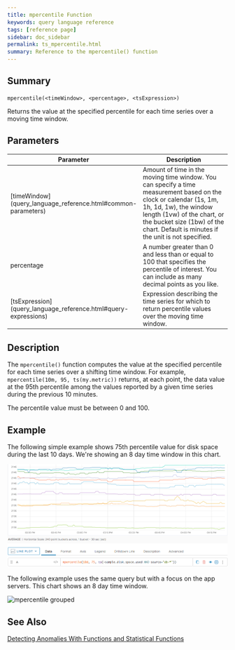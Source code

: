 ```yaml
---
title: mpercentile Function
keywords: query language reference
tags: [reference page]
sidebar: doc_sidebar
permalink: ts_mpercentile.html
summary: Reference to the mpercentile() function
---
```


## Summary

```
mpercentile(<timeWindow>, <percentage>, <tsExpression>)
```

Returns the value at the specified percentile for each time series over a moving time window.


## Parameters

<table>
<tbody>
<thead>
<tr><th width="20%">Parameter</th><th width="80%">Description</th></tr>
</thead>
<tr>
<td markdown="span">[timeWindow](query_language_reference.html#common-parameters)</td>
<td >Amount of time in the moving time window. You can specify a time measurement based on the clock or calendar (1s, 1m, 1h, 1d, 1w), the window length (1vw) of the chart, or the bucket size (1bw) of the chart. Default is minutes if the unit is not specified.</td></tr>
<tr>
<td>percentage</td>
<td>A number greater than 0 and less than or equal to 100 that specifies the percentile of interest. You can include as many decimal points as you like.</td></tr>
<tr>
<td markdown="span"> [tsExpression](query_language_reference.html#query-expressions)</td>
<td>Expression describing the time series for which to return percentile values over the moving time window.   </td>
</tr>
</tbody>
</table>

## Description

The `mpercentile()` function computes the value at the specified percentile for each time series over a shifting time window. For example, `mpercentile(10m, 95, ts(my.metric))` returns, at each point, the data value at the 95th percentile among the values reported by a given time series during the previous 10 minutes.

The percentile value must be between 0 and 100.

## Example

The following simple example shows 75th percentile value for disk space during the last 10 days. We're showing an 8 day time window in this chart.

![mpercentile simple](images/ts_mpercentile.png)

The following example uses the same query but with a focus on the app servers. This chart shows an 8 day time window.

![mpercentile grouped](images/ts_mpercentile_app.png)

## See Also

[Detecting Anomalies With Functions and Statistical Functions](query_language_statistical_functions_anomalies.html)
